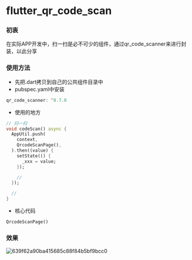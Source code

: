 # flutter_qr_code_scan
### 初衷
在实际APP开发中，扫一扫是必不可少的组件，通过qr_code_scanner来进行封装，以此分享

### 使用方法
* 先把.dart拷贝到自己的公共组件目录中
* pubspec.yaml中安装
```java
qr_code_scanner: ^0.7.0
```

* 使用的地方
```dart
// 扫一扫
void codeScan() async {
  AppUtil.push(
    context,
    QrcodeScanPage(),
  ).then((value) {
    setState(() {
      _xxx = value;
    });

    //
  });

  //
}
```

* 核心代码
```dart
QrcodeScanPage()
```

### 效果
![639f62a90ba415685c88f84b5bf9bcc0](https://user-images.githubusercontent.com/49790909/159233831-a84227b9-3284-42c2-bdd2-274f06c87525.jpg)



